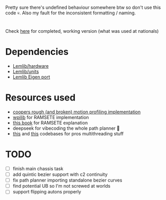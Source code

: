 Pretty sure there's undefined behaviour somewhere btw so don't use this code 💀.
Also my fault for the inconsistent formatting / naming.
# 
Check [here](https://github.com/Ynthra/lib10478/tree/183daaee0ecbc13e4baaf4a6dc1e99542810931a) for completed, working version (what was used at nationals)

# Dependencies
- [Lemlib/hardware](https://github.com/LemLib/hardware)
- [Lemlib/units](https://github.com/LemLib/units)
- [Lemlib Eigen port](https://github.com/LemLib/Eigen)
# Resources used
- [coopers rough (and broken) motion profiling implementation](https://github.com/Cooper7196/Real-Time-Motion-Profiling)
- [wpilib](https://github.com/wpilibsuite/allwpilib) for RAMSETE implementation
- [this book](https://controls-in-frc.link/) for RAMSETE explanation
- deepseek for vibecoding the whole path planner 🐐
- [this](https://github.com/Ryan4253/ryanlib) and [this](https://github.com/joshua-jose/23218A-TippingPoint-Public) codebases for pros multithreading stuff

# TODO
- [ ] finish main chassis task
- [ ] add quintic bezier support with c2 continuity
- [ ] fix path planner importing standalone bezier curves
- [ ] find potential UB so I'm not screwed at worlds
- [ ] support flipping autons properly
